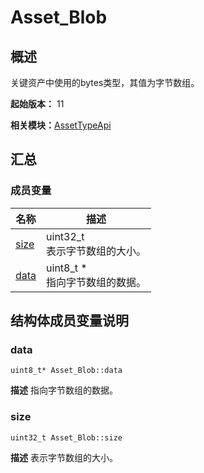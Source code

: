 # Asset_Blob


## 概述

关键资产中使用的bytes类型，其值为字节数组。

**起始版本：** 11

**相关模块：**[AssetTypeApi](_asset_type_api.md)


## 汇总


### 成员变量

| 名称 | 描述 | 
| -------- | -------- |
| [size](#size) | uint32_t<br/>表示字节数组的大小。  | 
| [data](#data) | uint8_t \*<br/>指向字节数组的数据。  | 


## 结构体成员变量说明


### data

```
uint8_t* Asset_Blob::data
```
**描述**
指向字节数组的数据。


### size

```
uint32_t Asset_Blob::size
```
**描述**
表示字节数组的大小。
